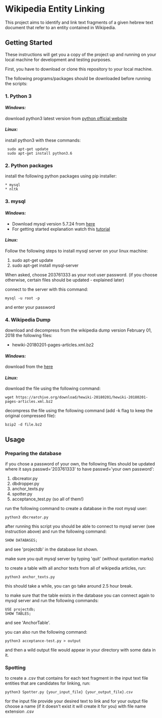 # Wikipedia Entity Linking

This project aims to identify and link text fragments of a given hebrew text document that refer to an entity contained in Wikipedia.

## Getting Started

These instructions will get you a copy of the project up and running on your local machine for development and testing purposes.

First, you have to download or clone this repository to your local machine.

The following programs/packages should be downloaded before running the scripts:


### 1. Python 3

#### *Windows:* 

download python3 latest version from [python official website](https://www.python.org)

#### *Linux:* 

install python3 with these commands: 

	 sudo apt-get update
	 sudo apt-get install python3.6

### 2. Python packages

install the following python packages using pip installer:

	* mysql
	* nltk

### 3. mysql

#### *Windows:*

* Download mysql version 5.7.24 from [here](https://dev.mysql.com/downloads/windows/installer/5.7.html)
* For getting started explanation watch this [tutorial](https://www.youtube.com/watch?v=JFF0iU0zMbI&list=WL&index=8&t=0s)

#### *Linux:* 

Follow the following steps to install mysql server on your linux machine:
	
1.
	sudo apt-get update
2.
	sudo apt-get install mysql-server
		
When asked, choose 203761333 as your root user password. (if you choose otherwise, certain files should be updated - explained later)

connect to the server with this command:

	mysql -u root -p

and enter your password

### 4. Wikipedia Dump

download and decompress from the wikipedia dump version February 01, 2018 the following files:

* hewiki-20180201-pages-articles.xml.bz2

#### *Windows:* 

download from the [here](https://archive.org/download/hewiki-20180201/hewiki-20180201-pages-articles.xml.bz2)

#### *Linux:* 

download the file using the following command:

	wget https://archive.org/download/hewiki-20180201/hewiki-20180201-pages-articles.xml.bz2

decompress the file using the following command (add -k flag to keep the original compressed file):

	bzip2 -d file.bz2

## Usage

### Preparing the database

if you chose a password of your own, the following files should be updated where it says passwd='203761333' to have passwd='your own password':

1. dbcreator.py
2. dbdropper.py
3. anchor_texts.py
4. spotter.py
5. acceptance_test.py
(so all of them!)
	
run the following command to create a database in the root mysql user:

	python3 dbcreator.py	

after running this script you should be able to connect to mysql server (see instruction above) and run the following command:
	
	SHOW DATABASES;

and see 'projectdb' in the database list shown.

make sure you quit mysql server by typing 'quit' (without quotation marks)

to create a table with all anchor texts from all of wikipedia articles, run:

	python3 anchor_texts.py
	
this should take a while, you can go take around 2.5 hour break.

to make sure that the table exists in the database you can connect again to mysql server and run the following commands:
	
	USE projectdb;
	SHOW TABLES;

and see 'AnchorTable'.

you can also run the following command:
	
	python3 acceptance-test.py > output
	
and then a wild output file would appear in your directory with some data in it.

### Spotting 

to create a .csv that contains for each text fragment in the input text file entities that are candidates for linking, run:

	python3 Spotter.py {your_input_file} {your_output_file}.csv

for the input file provide your desired text to link and for your output file choose a name (if it doesn't exist it will create it for you) with file name extension .csv


